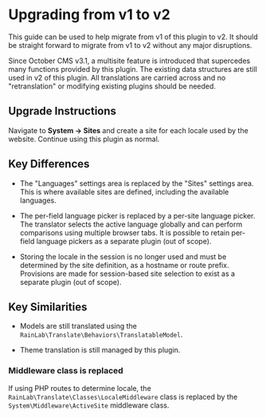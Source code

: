 # Upgrading from v1 to v2

This guide can be used to help migrate from v1 of this plugin to v2. It should be straight forward to migrate from v1 to v2 without any major disruptions.

Since October CMS v3.1, a multisite feature is introduced that supercedes many functions provided by this plugin. The existing data structures are still used in v2 of this plugin. All translations are carried across and no "retranslation" or modifying existing plugins should be needed.

## Upgrade Instructions

Navigate to **System → Sites** and create a site for each locale used by the website. Continue using this plugin as normal.

## Key Differences

- The "Languages" settings area is replaced by the "Sites" settings area. This is where available sites are defined, including the available languages.

- The per-field language picker is replaced by a per-site language picker. The translator selects the active language globally and can perform comparisons using multiple browser tabs. It is possible to retain per-field language pickers as a separate plugin (out of scope).

- Storing the locale in the session is no longer used and must be determined by the site definition, as a hostname or route prefix. Provisions are made for session-based site selection to exist as a separate plugin (out of scope).

## Key Similarities

- Models are still translated using the `RainLab\Translate\Behaviors\TranslatableModel`.

- Theme translation is still managed by this plugin.

### Middleware class is replaced

If using PHP routes to determine locale, the `RainLab\Translate\Classes\LocaleMiddleware` class is replaced by the `System\Middleware\ActiveSite` middleware class.
